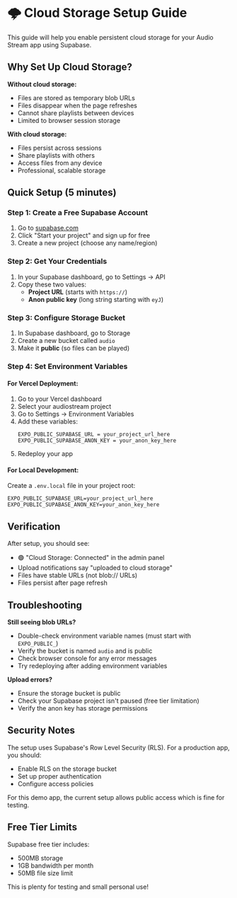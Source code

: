 # 🌩️ Cloud Storage Setup Guide

This guide will help you enable persistent cloud storage for your Audio Stream app using Supabase.

## Why Set Up Cloud Storage?

**Without cloud storage:**
- Files are stored as temporary blob URLs
- Files disappear when the page refreshes
- Cannot share playlists between devices
- Limited to browser session storage

**With cloud storage:**
- Files persist across sessions
- Share playlists with others
- Access files from any device
- Professional, scalable storage

## Quick Setup (5 minutes)

### Step 1: Create a Free Supabase Account
1. Go to [supabase.com](https://supabase.com)
2. Click "Start your project" and sign up for free
3. Create a new project (choose any name/region)

### Step 2: Get Your Credentials
1. In your Supabase dashboard, go to Settings → API
2. Copy these two values:
   - **Project URL** (starts with `https://`)
   - **Anon public key** (long string starting with `eyJ`)

### Step 3: Configure Storage Bucket
1. In Supabase dashboard, go to Storage
2. Create a new bucket called `audio`
3. Make it **public** (so files can be played)

### Step 4: Set Environment Variables

#### For Vercel Deployment:
1. Go to your Vercel dashboard
2. Select your audiostream project
3. Go to Settings → Environment Variables
4. Add these variables:
   ```
   EXPO_PUBLIC_SUPABASE_URL = your_project_url_here
   EXPO_PUBLIC_SUPABASE_ANON_KEY = your_anon_key_here
   ```
5. Redeploy your app

#### For Local Development:
Create a `.env.local` file in your project root:
```env
EXPO_PUBLIC_SUPABASE_URL=your_project_url_here
EXPO_PUBLIC_SUPABASE_ANON_KEY=your_anon_key_here
```

## Verification

After setup, you should see:
- 🟢 "Cloud Storage: Connected" in the admin panel
- Upload notifications say "uploaded to cloud storage"
- Files have stable URLs (not blob:// URLs)
- Files persist after page refresh

## Troubleshooting

**Still seeing blob URLs?**
- Double-check environment variable names (must start with `EXPO_PUBLIC_`)
- Verify the bucket is named `audio` and is public
- Check browser console for any error messages
- Try redeploying after adding environment variables

**Upload errors?**
- Ensure the storage bucket is public
- Check your Supabase project isn't paused (free tier limitation)
- Verify the anon key has storage permissions

## Security Notes

The setup uses Supabase's Row Level Security (RLS). For a production app, you should:
- Enable RLS on the storage bucket
- Set up proper authentication
- Configure access policies

For this demo app, the current setup allows public access which is fine for testing.

## Free Tier Limits

Supabase free tier includes:
- 500MB storage
- 1GB bandwidth per month
- 50MB file size limit

This is plenty for testing and small personal use!
